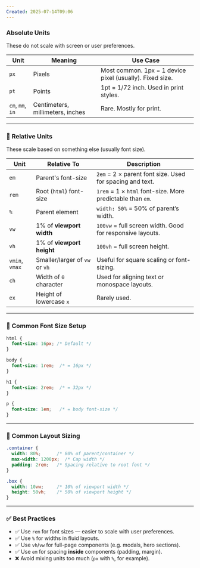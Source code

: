 ```yaml
---
Created: 2025-07-14T09:06
---
```

### **Absolute Units**

These do not scale with screen or user preferences.

|Unit|Meaning|Use Case|
|---|---|---|
|`px`|Pixels|Most common. 1px = 1 device pixel (usually). Fixed size.|
|`pt`|Points|1pt = 1/72 inch. Used in print styles.|
|`cm`, `mm`, `in`|Centimeters, millimeters, inches|Rare. Mostly for print.|

---

### 🔹 **Relative Units**

These scale based on something else (usually font size).

|Unit|Relative To|Description|
|---|---|---|
|`em`|Parent's font-size|`2em` = 2 × parent font size. Used for spacing and text.|
|`rem`|Root (`html`) font-size|`1rem` = 1 × `html` font-size. More predictable than `em`.|
|`%`|Parent element|`width: 50%` = 50% of parent’s width.|
|`vw`|1% of **viewport width**|`100vw` = full screen width. Good for responsive layouts.|
|`vh`|1% of **viewport height**|`100vh` = full screen height.|
|`vmin`, `vmax`|Smaller/larger of `vw` or `vh`|Useful for square scaling or font-sizing.|
|`ch`|Width of `0` character|Used for aligning text or monospace layouts.|
|`ex`|Height of lowercase `x`|Rarely used.|

---

### 🔸 **Common Font Size Setup**

```CSS
html {
  font-size: 16px; /* Default */
}

body {
  font-size: 1rem;  /* = 16px */
}

h1 {
  font-size: 2rem;  /* = 32px */
}

p {
  font-size: 1em;   /* = body font-size */
}
```

---

### 🔸 **Common Layout Sizing**

```CSS
.container {
  width: 80%;      /* 80% of parent/container */
  max-width: 1200px;  /* Cap width */
  padding: 2rem;   /* Spacing relative to root font */
}

.box {
  width: 10vw;     /* 10% of viewport width */
  height: 50vh;    /* 50% of viewport height */
}
```

---

### ✅ **Best Practices**

- ✅ Use `rem` for font sizes — easier to scale with user preferences.
- ✅ Use `%` for widths in fluid layouts.
- ✅ Use `vh`/`vw` for full-page components (e.g. modals, hero sections).
- ✅ Use `em` for spacing **inside** components (padding, margin).
- ❌ Avoid mixing units too much (`px` with `%`, for example).